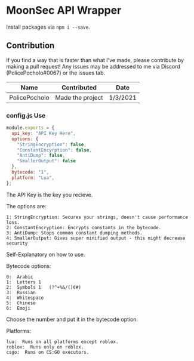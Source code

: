 # MoonSec API Wrapper

Install packages via `npm i --save`.

## Contribution

If you find a way that is faster than what I've made, please contribute by making a pull request! Any issues may be addressed to me via Discord (PolicePocholo#0067) or the issues tab.

Name|Contributed|Date
---|---|---
PolicePocholo|Made the project|1/3/2021


### config.js Use

```js
module.exports = {
  api_key: "API Key Here",
  options: {
    "StringEncryption": false,
    "ConstantEncyrption": false,
    "AntiDump": false,
    "SmallerOutput": false
  },
  bytecode: "1",
  platform: "Lua",
};
```

The API Key is the key you recieve.

The options are:

```
1: StringEncryption: Secures your strings, doesn't cause performance loss.
2: ConstantEncryption: Encrypts constants in the bytecode.
3: AntiDump: Stops common constant dumping methods.
4: SmallerOutput: Gives super minified output - this might decrease security
```

Self-Explanatory on how to use.

Bytecode options:

```
0:  Arabic
1:  Letters 1
2:  Symbols 1   (?^+%&/()€#)
3:  Russian
4:  Whitespace
5:  Chinese
6:  Emoji
```

Choose the number and put it in the bytecode option.

Platforms:

```
lua:  Runs on all platforms except roblox.
roblox:  Runs only on roblox.
csgo:  Runs on CS:GO executors.
```
